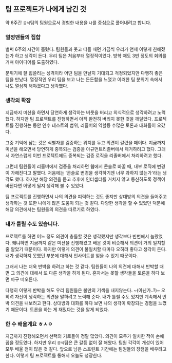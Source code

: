 ## 팀 프로젝트가 나에게 남긴 것

약 6주간 `공식`팀의 팀원으로서 경험한 내용을 `나`를 중심으로 풀어내려고 합니다.

### 열정맨들의 집합

벌써 6주의 시간이 흘렀다. 팀원들과 웃고 떠들 때면 가끔씩 우리가 언제 이렇게 친해졌는가 하고 생각이 든다.
우리 팀은 처음부터 열정적이었다. 방학 때도 3번 정도의 회의를 거쳐 아이디어를 도출하였다.

분위기에 잘 휩쓸리는 성격이라 어떤 팀을 만날지 기대되고 걱정되었지만 다행히 좋은 팀을 만났다.
열정적인 우리 팀을 보고 나는 든든함을 느꼈고 이러한 팀 분위기 속에서 나도 열심히 해야겠다고 생각했다.

### 생각의 확장

지금까지 미션을 하면서 당연하게 생각하는 버릇을 버리고 의식적으로 생각하려고 노력했다.
하지만 팀 프로젝트를 진행하면서 아직 완전히 버리지 못한 것을 깨달았다.
프로젝트를 진행하는 동안 인수 테스트의 범위, 리졸버의 역할등 수많은 토론과 대화들이 오갔다.

그중 기억에 남는 것은 식별자를 검증하는 위치를 두고 의견이 갈렸을 때이다.
지금까지 미션을 해오면서 당연하게 중복되는 검증을 아규먼트리졸버에서 제거하려고 했다.
그래서 자연스럽게 이번 프로젝트에도 중복되는 검증 로직을 리졸버에서 처리하려고 했다.

그런데 팀원들이 리졸버에서 검증을 처리하면 웹에서 콘솔로 바꿀 때, 내부 로직에 변경이 가해진다고 말했다.
처음에는 '콘솔로 변경을 생각하기엔 너무 과하지 않는가'라는 생각도 했다.
하지만 해당 의견을 듣고 추후에 인터셉터를 거치지 않고 통신하도록 정책이 바뀐다면 어떻게 될지 생각해 볼 수 있었다.

팀 프로젝트를 진행하면서 나의 의견을 피력하는 것도 좋지만 상대방의 의견을 들어주고 생각하는 것 또한 나에게 많은 도움이 되는 것 같다.
다양한 생각을 할 수 있었던 덕분에 해당 의견에서는 팀원들의 의견을 따르기로 하였다.

### 내가 틀릴 수도 있습니다.

프로젝트를 하면 어느 정도 의견이 충돌할 것은 생각했지만 생각보다 빈번해서 놀랐었다.
왜냐하면 지금까지 같은 미션을 진행해왔고 배운 것이 비슷해서 의견이 거의 일치할 줄 알았기 때문이다.
하지만 이렇게 의견이 불일치할 때마다 오히려 좋다고 생각이 든다. 내가 생각하지 못했던 부분에 대해서 인사이트를 얻을 수 있기 때문이다.

그래서 나는 더욱 반박을 하려고 하는 것 같다. 팀원들이 나의 의견에 대해서 반박할 때면 그 의견에 대해서 또 다른 생각을 하게 된다.
혼자서는 못할 생각들을 토론을 하다 보면 마구 떠오른다.

다행히 이렇게 반박을 해도 우리 팀원들은 불만의 기색을 내지않는다. ~(아닌가..?)~
오히려 자신이 생각하는 의견을 말하려고 노력해 준다.
내가 틀릴 수도 있지만 계속해서 반박 의견을 내보려고 한다.
상대방과 대화를 하다 보면 나의 생각이 확장되는 경험을 느꼈기 때문이다. 토론을 하는 게 재밌다는 것을 알게 되었다.

### 한 수 배울게요 ㅎㅅㅇ

지금까지 진행해오면서 선택의 기로들이 정말 많았다. 의견이 모두가 일치한 적이 손에 꼽을 정도였다. 하지만 우리 `공식`팀은 큰 갈등 없이 잘 해왔다.
팀원 각각이 개성이 있어 모두 배울 점이 많은 것 같다. 앞으로 남은 스프린트 기간에는 팀원들의 장점을 배우려고 한다.
이렇게 팀 프로젝트를 통해서 오늘도 성장한다.
